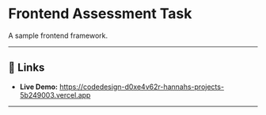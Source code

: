 # Frontend Assessment Task

A sample frontend framework.

---

## 🔗 Links

- **Live Demo:** https://codedesign-d0xe4v62r-hannahs-projects-5b249003.vercel.app

---
